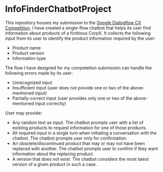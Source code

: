 # InfoFinderChatbotProject
This repository houses my submission to the [Google Dialogflow CX Competition](https://events.withgoogle.com/dialogflow-cx-competition-global/).
I have created a single-flow chatbot that helps its user find information about products of a fictitious CorpX.
It collects the following input from its user to identify the product information required by the user:
- Product name
- Product version
- Information type

The flow I have designed for my competetion submission can handle the following errors made by its user:
- Unrecognized input
- Insufficient input (user does not provide one or two of the above-mentioned input)
- Partially-correct input (user provides only one or two of the above-mentioned input correctly)

User may provide:
- Any random text as input. The chatbot prompts user with a list of existing products to request information for one of those products.
- All required input in a single turn when initiating a conversation with the chatbot. The chatbot prompts user only for confirmation.
- An obsolete/discontinued product that may or may not have been replaced with another. The chatbot prompts user to confirm if they want information about the replacing product.
- A version that does not exist. The chatbot considers the most latest version of a given product in such a case.
